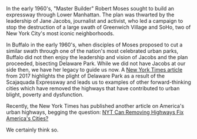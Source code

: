 In the early 1960's, "Master Builder" Robert Moses sought to build an expressway through Lower Manhattan. The plan was thwarted by the leadership of Jane Jacobs, journalist and activist, who led a campaign to stop the destruction of a large swath of Greenwich Village and SoHo, two of New York City's most iconic neighborhoods.

In Buffalo in the early 1960's, when disciples of Moses proposed to cut a similar swath through one of the nation's most celebrated urban parks, Buffalo did not then enjoy the leadership and vision of Jacobs and the plan proceeded, bisecting Delaware Park. While we did not have Jacobs at our side then, we have her legacy to guide us now. A [New York Times article](https://www.nytimes.com/2017/10/21/style/the-end-of-freeways.html?searchResultPosition=2) from 2017 highlights the plight of Delaware Park as a result of the Scajaquada Expressway and leads us to examples of other forward-thinking cities which have removed the highways that have contributed to urban blight, poverty and dysfunction.

Recently, the New York Times has published another article on America's urban highways, begging the question: [NYT Can Removing Highways Fix America's Cities?](https://www.nytimes.com/interactive/2021/05/27/climate/us-cities-highway-removal.html)

We certainly think so.
